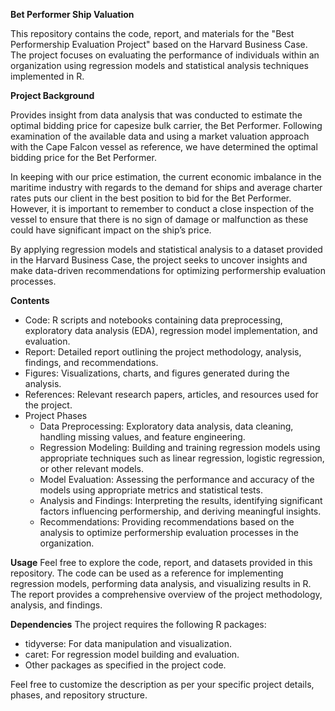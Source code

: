 **Bet Performer Ship Valuation**

This repository contains the code, report, and materials for the "Best Performership Evaluation Project" based on the Harvard Business Case. The project focuses on evaluating the performance of individuals within an organization using regression models and statistical analysis techniques implemented in R.

**Project Background**

Provides insight from data analysis that was conducted to estimate the optimal bidding price for capesize bulk carrier, the Bet Performer. Following examination of the available data and using a market valuation approach with the Cape Falcon vessel as reference, we have determined the optimal bidding price for the Bet Performer.

In keeping with our price estimation, the current economic imbalance in the maritime industry with regards to the demand for ships and average charter rates puts our client in the best position to bid for the Bet Performer. However, it is important to remember to conduct a close inspection of the vessel to ensure that there is no sign of damage or malfunction as these could have significant impact on the ship’s price. 

By applying regression models and statistical analysis to a dataset provided in the Harvard Business Case, the project seeks to uncover insights and make data-driven recommendations for optimizing performership evaluation processes.

**Contents**
- Code: R scripts and notebooks containing data preprocessing, exploratory data analysis (EDA), regression model implementation, and evaluation.
- Report: Detailed report outlining the project methodology, analysis, findings, and recommendations.
- Figures: Visualizations, charts, and figures generated during the analysis.
- References: Relevant research papers, articles, and resources used for the project.
- Project Phases
    * Data Preprocessing: Exploratory data analysis, data cleaning, handling missing values, and feature engineering.
    * Regression Modeling: Building and training regression models using appropriate techniques such as linear regression, logistic regression, or other relevant models.
    * Model Evaluation: Assessing the performance and accuracy of the models using appropriate metrics and statistical tests.
    * Analysis and Findings: Interpreting the results, identifying significant factors influencing performership, and deriving meaningful insights.
    * Recommendations: Providing recommendations based on the analysis to optimize performership evaluation processes in the organization.

**Usage**
Feel free to explore the code, report, and datasets provided in this repository. The code can be used as a reference for implementing regression models, performing data analysis, and visualizing results in R. The report provides a comprehensive overview of the project methodology, analysis, and findings.

**Dependencies**
The project requires the following R packages:
- tidyverse: For data manipulation and visualization.
- caret: For regression model building and evaluation.
- Other packages as specified in the project code.

Feel free to customize the description as per your specific project details, phases, and repository structure.
